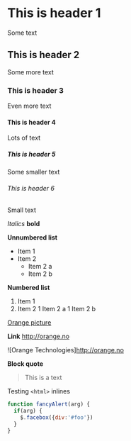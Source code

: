 # This is header 1
Some text

## This is header 2
Some more text

### This is header 3
Even more text

#### This is header 4
Lots of text

##### This is header 5
Some smaller text

###### This is header 6
Small text

*Italics*
**bold**

**Unnumbered list**
* Item 1
* Item 2
    * Item 2 a
    * Item 2 b

**Numbered list**
1. Item 1
1. Item 2
    1 Item 2 a
    1 Item 2 b

[Orange picture](http://healthyliveinfo.com/wp-content/uploads/2017/10/Orange-Fruit.jpg)

**Link**
http://orange.no

![Orange Technologies]http://orange.no

**Block quote**
> This is a text

Testing `<html>` inlines


```javascript
function fancyAlert(arg) {
  if(arg) {
    $.facebox({div:'#foo'})
  }
}
```